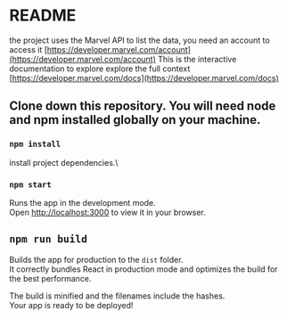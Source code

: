 # README #

the project uses the Marvel API to list the data, you need an account to access it 
[https://developer.marvel.com/account](https://developer.marvel.com/account)
This is the interactive documentation to explore explore the full context [https://developer.marvel.com/docs](https://developer.marvel.com/docs)


## Clone down this repository. You will need node and npm installed globally on your machine. ##


### `npm install`

install project dependencies.\


### `npm start`

Runs the app in the development mode.\
Open [http://localhost:3000](http://localhost:3000) to view it in your browser.


## `npm run build`

Builds the app for production to the `dist` folder.\
It correctly bundles React in production mode and optimizes the build for the best performance.

The build is minified and the filenames include the hashes.\
Your app is ready to be deployed!
